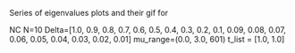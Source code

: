Series of eigenvalues plots and their gif for

NC
N=10
Delta=[1.0, 0.9, 0.8, 0.7, 0.6, 0.5, 0.4, 0.3, 0.2, 0.1, 0.09, 0.08, 0.07, 0.06, 0.05, 0.04, 0.03, 0.02, 0.01]
mu_range=(0.0, 3.0, 601)
t_list = [1.0, 1.0]